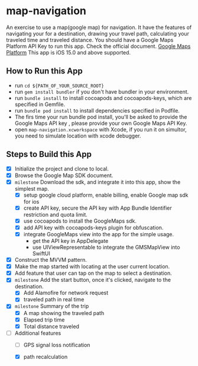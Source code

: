 # map-navigation
An exercise to use a map(google map) for navigation. It have the features of navigating your for a destination, drawing your travel path, calculating your traveled time and traveled distance.
You should have a Google Maps Platform API Key to run this app. Check the official document. [Google Maps Platform](https://developers.google.com/maps)
This app is iOS 15.0 and above supported.



## How to Run this App
- run `cd ${PATH_OF_YOUR_SOURCE_ROOT}`
- run `gem install bundler` if you don't have bundler in your environment.
- run `bundle install` to install cocoapods and cocoapods-keys, which are specified in Gemfile.
- run `bundle pod install` to install dependencies specified in Podfile.
- The firs time your run bundle pod install, you'll be asked to provide the Google Maps API key ,  please provide your own Google Maps API Key.
- open `map-navigation.xcworkspace` with Xcode, if you run it on simultor, you need to simulate location with xcode debugger.



## Steps to Build this App
- [x] Initialize the project and clone to local.
- [x] Browse the Google Map SDK document.
- [x] `milestone` Download the sdk, and integrate it into this app, show the simplest map. 
    - [x] setup google cloud platform, enable billing, enable Google map sdk for ios
    - [x] create API key, secure the API key with App Bundle Identifier restriction and quota limit.
    - [x] use cocoapods to install the GoogleMaps sdk.
    - [x] add API key with cocoapods-keys plugin for obfuscation.
    - [x] integrate GoogleMaps view into the app for the simple usage.
        - get the API key in AppDelegate
        - use UIViewRepresentable to integrate the GMSMapView into SwiftUI

- [x] Construct the MVVM pattern.
- [x] Make the map started with locating at the user current location. 
- [x] Add feature that user can tap on the map to select a destination.
- [x] `milestone` Add the start button, once it's clicked, navigate to the destination. 
    - [x] Add Alamofire for network request
    - [x] traveled path in real time
- [x] `milestone` Summary of the trip
    - [x] A map showing the traveled path
    - [x] Elapsed trip time
    - [x] Total distance traveled

- [ ] Additional features
    - [ ] GPS signal loss notification
    - [x] path recalculation

